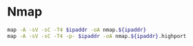# Nmap

```bash
map -A -sV -sC -T4 $ipaddr -oA nmap.${ipaddr} 
map -A -sV -sC -T4 -p- $ipaddr -oA nmap.${ipaddr}.highport
```
